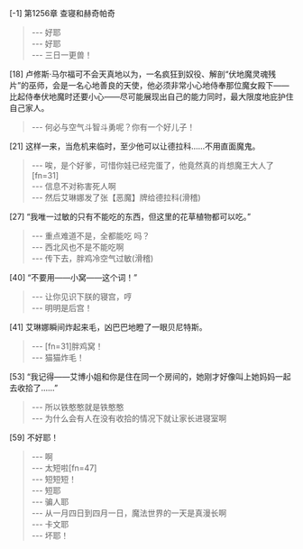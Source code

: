 
[-1] 第1256章 查寝和赫奇帕奇
>--- 好耶<br>
>--- 好耶<br>
>--- 三日一更兽！<br>

[18] 卢修斯·马尔福可不会天真地以为，一名疯狂到奴役、解剖“伏地魔灵魂残片”的巫师，会是一名心地善良的天使，他必须非常小心地侍奉那位魔女殿下——比起侍奉伏地魔时还要小心——尽可能展现出自己的能力同时，最大限度地庇护住自己家人。
>--- 何必与空气斗智斗勇呢？你有一个好儿子！<br>

[21] 这样一来，当危机来临时，至少他可以让德拉科……不用直面魔鬼。
>--- 唉，是个好爹，可惜你娃已经完蛋了，他竟然真的肖想魔王大人了[fn=31]<br>
>--- 信息不对称害死人啊<br>
>--- 然后艾琳娜发了张【恶魔】牌给德拉科(滑稽)<br>

[27] “我唯一过敏的只有不能吃的东西，但这里的花草植物都可以吃。”
>--- 重点难道不是，全都能吃 吗？<br>
>--- 西北风也不是不能吃啊<br>
>--- 传下去，胖鸡冷空气过敏(滑稽)<br>

[40] “不要用——小窝——这个词！”
>--- 让你见识下朕的寝宫，哼<br>
>--- 明明是后宫！<br>

[41] 艾琳娜瞬间炸起来毛，凶巴巴地瞪了一眼贝尼特斯。
>--- [fn=31]胖鸡窝！<br>
>--- 猫猫炸毛！<br>

[53] “我记得——艾博小姐和你是住在同一个房间的，她刚才好像叫上她妈妈一起去收拾了……”
>--- 所以铁憨憨就是铁憨憨<br>
>--- 为什么会有人在没有收拾的情况下就让家长进寝室啊<br>

[59] 不好耶！
>--- 啊<br>
>--- 太短啦[fn=47]<br>
>--- 短短短！<br>
>--- 短耶<br>
>--- 骗人耶<br>
>--- 从一月四日到四月一日，魔法世界的一天是真漫长啊<br>
>--- 卡文耶<br>
>--- 坏耶！<br>
